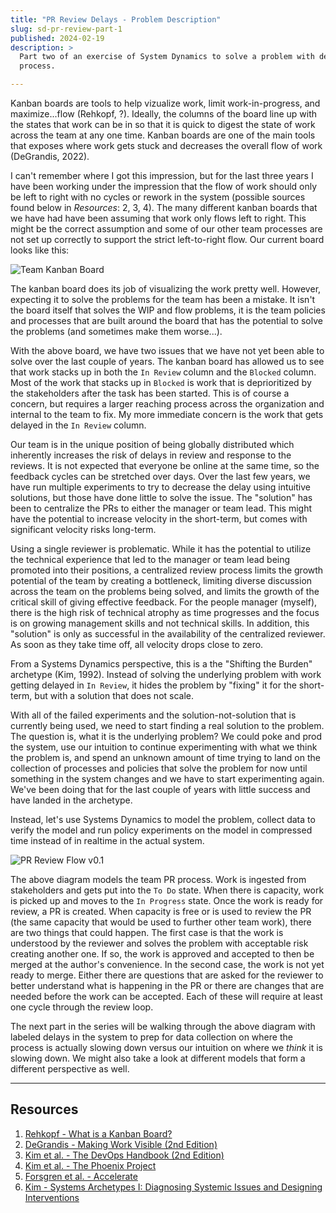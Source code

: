 ```yaml
---
title: "PR Review Delays - Problem Description"
slug: sd-pr-review-part-1
published: 2024-02-19
description: >
  Part two of an exercise of System Dynamics to solve a problem with delays in our PR review
  process.

---
```


Kanban boards are tools to help vizualize work, limit work-in-progress, and maximize...flow (Rehkopf, ?). Ideally, the
columns of the board line up with the states that work can be in so that it is quick to digest the state of work across
the team at any one time. Kanban boards are one of the main tools that exposes where work gets stuck and decreases the
overall flow of work (DeGrandis, 2022).

I can't remember where I got this impression, but for the last three years I have been working under the impression that
the flow of work should only be left to right with no cycles or rework in the system (possible sources found below in
*Resources*: 2, 3, 4). The many different kanban boards that we have had have been assuming that work only flows left to
right. This might be the correct assumption and some of our other team processes are not set up correctly to support the
strict left-to-right flow. Our current board looks like this:

![Team Kanban Board](/posts/0029/kanban-board-v0_1.png)

The kanban board does its job of visualizing the work pretty well. However, expecting it to solve the problems for the
team has been a mistake. It isn't the board itself that solves the WIP and flow problems, it is the team policies and
processes that are built around the board that has the potential to solve the problems (and sometimes make them
worse...). 

With the above board, we have two issues that we have not yet been able to solve over the last couple of years. The
kanban board has allowed us to see that work stacks up in both the `In Review` column and the `Blocked` column. Most of
the work that stacks up in `Blocked` is work that is deprioritized by the stakeholders after the task has been started.
This is of course a concern, but requires a larger reaching process across the organization and internal to the team to
fix. My more immediate concern is the work that gets delayed in the `In Review` column.

Our team is in the unique position of being globally distributed which inherently increases the risk of delays in review
and response to the reviews. It is not expected that everyone be online at the same time, so the feedback cycles can be
stretched over days. Over the last few years, we have run multiple experiments to try to decrease the delay using
intuitive solutions, but those have done little to solve the issue. The "solution" has been to centralize the PRs to
either the manager or team lead. This might have the potential to increase velocity in the short-term, but comes with
significant velocity risks long-term.

Using a single reviewer is problematic. While it has the potential to utilize the technical experience that led to
the manager or team lead being promoted into their positions, a centralized review process limits the growth potential
of the team by creating a bottleneck, limiting diverse discussion across the team on the problems being solved, and
limits the growth of the critical skill of giving effective feedback. For the people manager (myself), there is the
high risk of technical atrophy as time progresses and the focus is on growing management skills and not technical
skills. In addition, this "solution" is only as successful in the availability of the centralized reviewer. As soon as
they take time off, all velocity drops close to zero. 

From a Systems Dynamics perspective, this is a the "Shifting the Burden" archetype (Kim, 1992). Instead of solving the
underlying problem with work getting delayed in `In Review`, it hides the problem by "fixing" it for the short-term, but
with a solution that does not scale.

With all of the failed experiments and the solution-not-solution that is currently being used, we need to start finding
a real solution to the problem. The question is, what it is the underlying problem? We could poke and prod the system,
use our intuition to continue experimenting with what we think the problem is, and spend an unknown amount of time
trying to land on the collection of processes and policies that solve the problem for now until something in the system
changes and we have to start experimenting again. We've been doing that for the last couple of years with little success
and have landed in the archetype.

Instead, let's use Systems Dynamics to model the problem, collect data to verify the model and run policy experiments on
the model in compressed time instead of in realtime in the actual system.

![PR Review Flow v0.1](/posts/0029/flow-diagram-v0_1.png)

The above diagram models the team PR process. Work is ingested from stakeholders and gets put into the `To Do`
state. When there is capacity, work is picked up and moves to the `In Progress` state. Once the work is ready for
review, a PR is created. When capacity is free or is used to review the PR (the same capacity that would be used to
further other team work), there are two things that could happen. The first case is that the work is understood by the
reviewer and solves the problem with acceptable risk creating another one. If so, the work is approved and accepted to
then be merged at the author's convenience. In the second case, the work is not yet ready to merge. Either there are
questions that are asked for the reviewer to better understand what is happening in the PR or there are changes that are
needed before the work can be accepted. Each of these will require at least one cycle through the review loop.

The next part in the series will be walking through the above diagram with labeled delays in the system to prep for data
collection on where the process is actually slowing down versus our intuition on where we _think_ it is slowing down. We
might also take a look at different models that form a different perspective as well.


---

## Resources

1. [Rehkopf - What is a Kanban Board?](https://www.atlassian.com/agile/kanban/boards)
2. [DeGrandis - Making Work Visible (2nd Edition)](https://itrevolution.com/product/making-work-visible/)
3. [Kim et al. - The DevOps Handbook (2nd Edition)](https://itrevolution.com/product/the-devops-handbook-second-edition/)
4. [Kim et al. - The Phoenix Project](https://itrevolution.com/product/the-phoenix-project/)
5. [Forsgren et al. - Accelerate](https://itrevolution.com/product/accelerate/)
6. [Kim - Systems Archetypes I: Diagnosing Systemic Issues and Designing Interventions](https://thesystemsthinker.com/systems-archetypes-i-diagnosing-systemic-issues-and-designing-interventions/)
